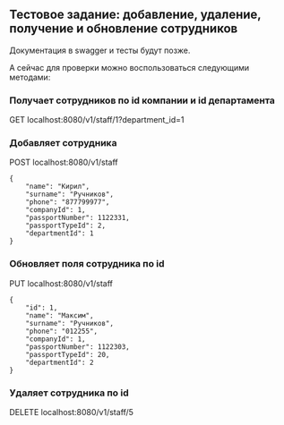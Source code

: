 ## Тестовое задание: добавление, удаление, получение и обновление сотрудников
Документация в swagger и тесты будут позже. 

А сейчас для проверки можно воспользоваться следующими методами:

### Получает сотрудников по id компании и id департамента
GET localhost:8080/v1/staff/1?department_id=1

### Добавляет сотрудника
POST localhost:8080/v1/staff

    {
        "name": "Кирил",
        "surname": "Ручников",
        "phone": "877799977",
        "companyId": 1,
        "passportNumber": 1122331,
        "passportTypeId": 2,
        "departmentId": 1
    }

### Обновляет поля сотрудника по id
PUT localhost:8080/v1/staff

    {
        "id": 1,
        "name": "Максим",
        "surname": "Ручников",
        "phone": "012255",
        "companyId": 1,
        "passportNumber": 1122303,
        "passportTypeId": 20,
        "departmentId": 2
    }

### Удаляет сотрудника по id
DELETE localhost:8080/v1/staff/5